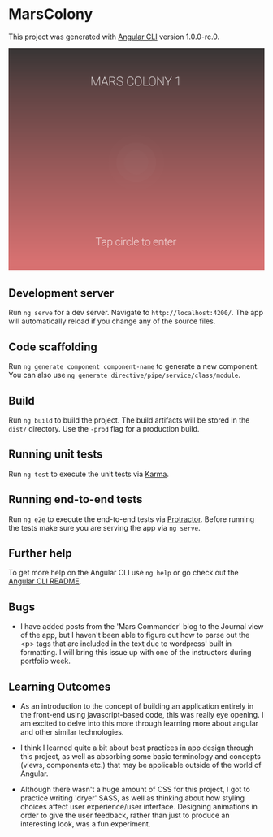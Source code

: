 # MarsColony

This project was generated with [Angular CLI](https://github.com/angular/angular-cli) version 1.0.0-rc.0.

![Alt text](/src/assets/images/screen-shot.png?raw=true "Optional Title")

## Development server
Run `ng serve` for a dev server. Navigate to `http://localhost:4200/`. The app will automatically reload if you change any of the source files.

## Code scaffolding

Run `ng generate component component-name` to generate a new component. You can also use `ng generate directive/pipe/service/class/module`.

## Build

Run `ng build` to build the project. The build artifacts will be stored in the `dist/` directory. Use the `-prod` flag for a production build.

## Running unit tests

Run `ng test` to execute the unit tests via [Karma](https://karma-runner.github.io).

## Running end-to-end tests

Run `ng e2e` to execute the end-to-end tests via [Protractor](http://www.protractortest.org/).
Before running the tests make sure you are serving the app via `ng serve`.

## Further help

To get more help on the Angular CLI use `ng help` or go check out the [Angular CLI README](https://github.com/angular/angular-cli/blob/master/README.md).

## Bugs

* I have added posts from the 'Mars Commander' blog to the Journal view of the app, but I haven't been able to figure out how to parse out the \<p> tags that are included in the text due to wordpress' built in formatting. I will bring this issue up with one of the instructors during portfolio week.

## Learning Outcomes

* As an introduction to the concept of building an application entirely in the front-end using javascript-based code, this was really eye opening. I am excited to delve into this more through learning more about angular and other similar technologies.

* I think I learned quite a bit about best practices in app design through this project, as well as absorbing some basic terminology and concepts (views, components etc.) that may be applicable outside of the world of Angular.

* Although there wasn't a huge amount of CSS for this project, I got to practice writing 'dryer' SASS, as well as thinking about how styling choices affect user experience/user interface. Designing animations in order to give the user feedback, rather than just to produce an interesting look, was a fun experiment.




